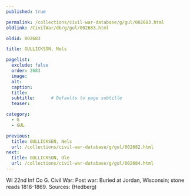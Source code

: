 ```yaml
---
published: true

permalink: /collections/civil-war-database/g/gul/002683.html
oldlink: /CivilWar/db/g/gul/002683.html

oldid: 002683

title: GULLICKSON, Nels

pagelist:
  exclude: false
  order: 2683
  image: 
  alt:
  caption:
  title:
  subtitle:      # Defaults to page subtitle
  teaser:

category: 
  - G 
  - GUL

previous:
  title: GULLICKSEN, Nels
  url: /collections/civil-war-database/g/gul/002682.html  
next:
  title: GULLICKSON, Ole
  url: /collections/civil-war-database/g/gul/002684.html   
---
```

WI 22nd Inf Co G. Civil War: Post war: Buried at Jordan, Wisconsin; stone reads &#147;1818-1869&#148;. Sources: (Hedberg)